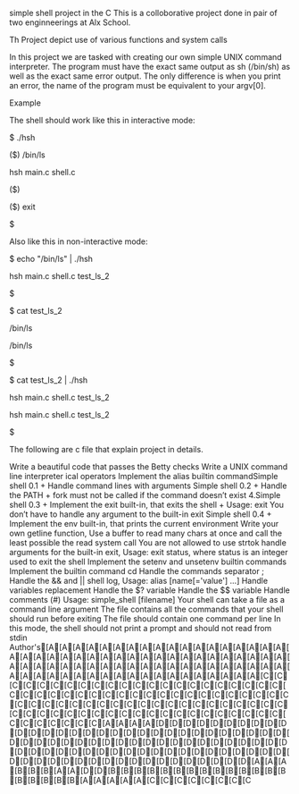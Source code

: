  simple shell project in the C
This is a colloborative project done in pair of two enginneerings at Alx School.

Th Project depict use of various functions and system calls

In this project we are tasked with creating our own simple UNIX command interpreter. The program must have the exact same output as sh (/bin/sh) as well as the exact same error output. The only difference is when you print an error, the name of the program must be equivalent to your argv[0].

Example

The shell should work like this in interactive mode:

$ ./hsh

($) /bin/ls

hsh main.c shell.c

($)

($) exit

$

Also like this in non-interactive mode:

$ echo "/bin/ls" | ./hsh

hsh main.c shell.c test_ls_2

$

$ cat test_ls_2

/bin/ls

/bin/ls

$

$ cat test_ls_2 | ./hsh

hsh main.c shell.c test_ls_2

hsh main.c shell.c test_ls_2

$

The following are c file that explain project in details.

Write a beautiful code that passes the Betty checks
Write a UNIX command line interpreter
ical operators
Implement the alias builtin commandSimple shell 0.1 + Handle command lines with arguments
Simple shell 0.2 + Handle the PATH + fork must not be called if the command doesn’t exist 4.Simple shell 0.3 + Implement the exit built-in, that exits the shell + Usage: exit You don’t have to handle any argument to the built-in exit
Simple shell 0.4 + Implement the env built-in, that prints the current environment
Write your own getline function, Use a buffer to read many chars at once and call the least possible the read system call
You are not allowed to use strtok
handle arguments for the built-in exit, Usage: exit status, where status is an integer used to exit the shell
Implement the setenv and unsetenv builtin commands
Implement the builtin command cd
Handle the commands separator ;
Handle the && and || shell log, Usage: alias [name[='value'] ...]
Handle variables replacement Handle the $? variable Handle the $$ variable
Handle comments (#)
Usage: simple_shell [filename] Your shell can take a file as a command line argument The file contains all the commands that your shell should run before exiting The file should contain one command per line In this mode, the shell should not print a prompt and should not read from stdin
Author's[A[A[A[A[A[A[A[A[A[A[A[A[A[A[A[A[A[A[A[A[A[A[A[A[A[A[A[A[A[A[A[A[A[A[A[A[A[A[A[A[A[A[A[A[A[A[A[A[A[A[A[A[A[A[A[A[A[A[A[A[A[A[A[A[A[A[A[A[A[A[A[A[A[A[A[A[A[A[A[C[C[C[C[C[C[C[C[C[C[C[C[C[C[C[C[C[C[C[C[C[C[C[C[C[C[C[C[C[C[C[C[C[C[C[C[C[C[C[C[C[C[C[C[C[C[C[C[C[C[C[C[C[C[C[C[C[C[C[C[C[C[C[C[C[C[C[C[C[C[C[C[C[C[C[C[C[C[C[C[C[C[C[C[C[C[C[C[C[C[A[A[A[A[D[D[D[D[D[D[D[D[D[D[D[D[D[D[D[D[D[D[D[D[D[D[D[D[D[D[D[D[D[D[D[D[D[D[D[D[D[D[D[D[D[D[D[D[D[D[D[D[D[D[D[D[D[D[D[D[D[D[D[D[D[D[D[D[D[D[D[D[D[D[D[D[D[D[D[D[D[D[D[D[D[D[D[D[D[D[D[D[D[A[A[A[B[B[B[A[A[D[D[B[B[B[B[B[B[B[B[B[B[B[B[B[B[B[B[B[B[B[A[A[A[A[A[C[C[C[C[C[C[C[C
